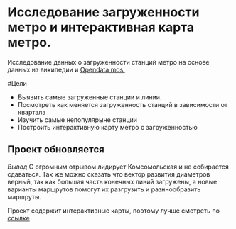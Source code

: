 # Исследование загруженности метро и интерактивная карта метро.
Исследование данных о загруженности станций метро на основе данных из википедии и [Opendata mos.](https://data.mos.ru/opendata/7704786030-passajiropotok-po-stantsiyam-moskovskogo-metropolitena) 

#Цели
* Выявить самые загруженные станции и линии. 
* Посмотреть как меняется загруженность станций в зависимости от квартала
* Изучить самые непопулярыне станции
* Построить интерактивную карту метро с загруженностью

## Проект обновляется
*Вывод* С огромным отрывом лидирует Комсомольская и не собирается сдаваться. Так же можно сказать что вектор развития диаметров верный, так как большая часть конечных линий загружены, а новые варианты маршрутов помогут их разгрузить и разннообразить маршруты. 

Проект содержит интерактивные карты, поэтому лучше смотреть по [ссылке](https://nbviewer.org/github/Sergey-Tischenko/data/blob/main/metro/metro.ipynb "nbviewer")

